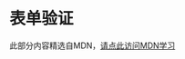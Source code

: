 # 表单验证

此部分内容精选自MDN，[请点此访问MDN学习](https://developer.mozilla.org/zh-CN/docs/Learn/Forms/Form_validation)